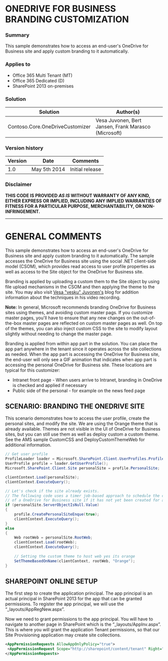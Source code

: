 # ONEDRIVE FOR BUSINESS BRANDING CUSTOMIZATION #

### Summary ###
This sample demonstrates how to access an end-user's OneDrive for Business site and apply custom branding to it automatically.

### Applies to ###
-  Office 365 Multi Tenant (MT)
-  Office 365 Dedicated (D)
-  SharePoint 2013 on-premises

### Solution ###
Solution | Author(s)
---------|----------
Contoso.Core.OneDriveCustomizer | Vesa Juvonen, Bert Jansen, Frank Marasco (Microsoft)

### Version history ###
Version  | Date | Comments
---------| -----| --------
1.0  | May 5th 2014 | Initial release

### Disclaimer ###
**THIS CODE IS PROVIDED *AS IS* WITHOUT WARRANTY OF ANY KIND, EITHER EXPRESS OR IMPLIED, INCLUDING ANY IMPLIED WARRANTIES OF FITNESS FOR A PARTICULAR PURPOSE, MERCHANTABILITY, OR NON-INFRINGEMENT.**


----------

# GENERAL COMMENTS #
This sample demonstrates how to access an end-user's OneDrive for Business site and apply custom branding to it automatically. The sample accesses the OneDrive for Business site using the social .NET client-side model (CSOM), which provides read access to user profile properties as well as access to the Site object for the OneDrive for Business site.

Branding is applied by uploading a custom them to the Site object by using file upload mechanisms in the CSOM and then applying the theme to the site.
You may also visit [Vesa "vesku" Juvonen's](http://blogs.msdn.com/b/vesku/archive/2013/11/25/office365-apply-automatically-custom-branding-to-personal-site-skydrive-pro.aspx) blog for addition information about the techniques in his video recording.

__Note:__
In general, Microsoft recommends branding OneDrive for Business sites using themes, and avoiding custom master pags. If you customize master pages, you'll have to ensure that any new changes on the out-of-the-box master pages are reflected on custom master pages as well. On top of the themes, you can also inject custom CSS to the site to modify layout slightly without needing to change the master page.

Branding is applied from within app part in the solution. You can place the app part anywhere in the tenant since it operates across the site collections as needed. When the app part is accessing the OneDrive for Business site, the end-user will only see a GIF animation that indicates when app part is accessing the personal OneDrive for Business site. These locations are typical for this customizer:

-  Intranet front page - When users arrive to Intranet, branding in OneDrive is checked and applied if necessary
-  Public side of the personal - for example on the news feed page

## SCENARIO: BRANDING THE ONEDRIVE SITE ##
This scenario demonstrates how to access the user profile, create the personal sites, and modify the site. We are using the Orange theme that is already available. Themes are not visible in the UI of OneDrive for Business sites, but you can still use them as well as deploy custom a custom theme. See the AMS sample CustomCSS and DeployCustomThemeWeb for additional information.

```C#
// Get user profile
ProfileLoader loader = Microsoft.SharePoint.Client.UserProfiles.ProfileLoader.GetProfileLoader(clientContext);
UserProfile profile = loader.GetUserProfile();
Microsoft.SharePoint.Client.Site personalSite = profile.PersonalSite;

clientContext.Load(personalSite);
clientContext.ExecuteQuery();

// Let's check if the site already exists.
// The following code uses a timer job-based approach to schedule the creation
// of a OneDrive for Business site if it has not yet been created for a particular user.
if (personalSite.ServerObjectIsNull.Value)
{
	profile.CreatePersonalSiteEnque(true);
    clientContext.ExecuteQuery();
}
else
{
	Web rootWeb = personalSite.RootWeb;
	clientContext.Load(rootWeb);
	clientContext.ExecuteQuery();
	
	// Setting the custom theme to host web yes its orange
	SetThemeBasedOnName(clientContext, rootWeb, "Orange");
}
```

## SHAREPOINT ONLINE SETUP ##
The first step to create the application principal. The app principal is an actual principal in SharePoint 2013 for the app that can be granted permissions.  To register the app principal, we will use the “_layouts/AppRegNew.aspx”. 

Now we need to grant permissions to the app principal.  You will have to navigate to another page in SharePoint which is the “_layouts/AppInv.aspx”. This is where you will grant the application Tenant permissions, so that our Site Provisioning application may create site collections.

```XML
<AppPermissionRequests AllowAppOnlyPolicy="true">
 <AppPermissionRequest Scope="http://sharepoint/content/tenant" Right="FullControl" />
</AppPermissionRequests>
```

